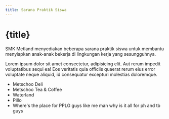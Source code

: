 ```yaml
---
title: Sarana Praktik Siswa
---
```


  <h1>{title}</h1>
  <p>
    SMK Metland menyediakan beberapa sarana praktik siswa untuk membantu
    menyiapkan anak-anak bekerja di lingkungan kerja yang sesungguhnya.
  </p>
  <p>
    Lorem ipsum dolor sit amet consectetur, adipisicing elit. Aut rerum impedit
    voluptatibus sequi ea! Eos veritatis quia officiis quaerat rerum eius error
    voluptate neque aliquid, id consequatur excepturi molestias doloremque.
  </p>
  <ul>
    <li>Metschoo Deli</li>
    <li>Metschoo Tea & Coffee</li>
    <li>Waterland</li>
    <li>Pillo</li>
    <li>
      Where's the place for PPLG guys like me man why is it all for ph and tb
      guys
    </li>
  </ul>
